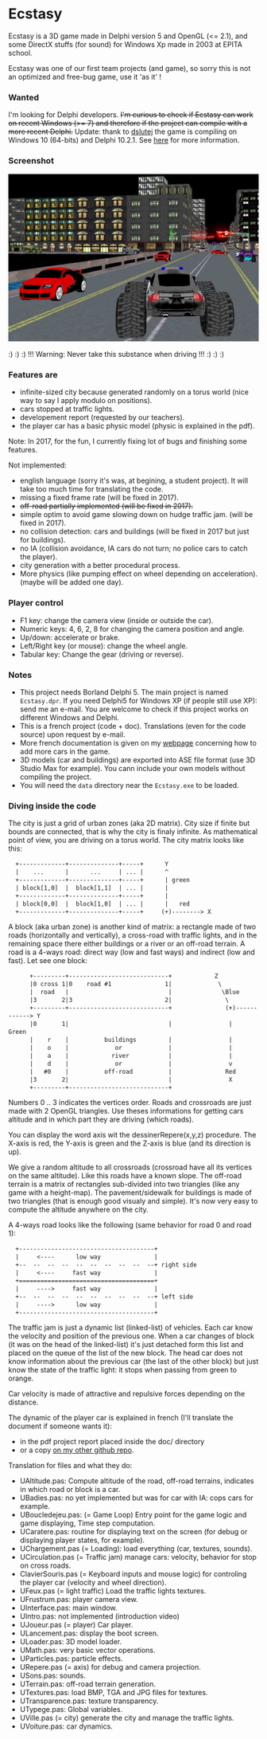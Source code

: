 # Ecstasy

Ecstasy is a 3D game made in Delphi version 5 and OpenGL (<= 2.1), and some DirectX stuffs (for sound) for Windows Xp made in 2003 at EPITA school.

Ecstasy was one of our first team projects (and game), so sorry this is not an optimized and free-bug game, use it 'as it' !

### Wanted

I'm looking for Delphi developers. ~~I'm curious to check if Ecstasy can work on recent Windows (>= 7) and therefore if the project can compile with a more recent Delphi.~~ Update: thank to [dslutej](https://github.com/dslutej) the game is compiling on Windows 10 (64-bits) and Delphi 10.2.1. See [here](https://github.com/Lecrapouille/Ecstasy/issues/4) for more information.

### Screenshot

![alt tag](https://github.com/Lecrapouille/Ecstasy/blob/master/doc/screenshot.jpg)

:) :) :) !!! Warning: Never take this substance when driving !!! :) :) :)

### Features are
* infinite-sized city because generated randomly on a torus world (nice way to say I apply modulo on positions).
* cars stopped at traffic lights.
* developement report (requested by our teachers).
* the player car has a basic physic model (physic is explained in the pdf).

Note: In 2017, for the fun, I currently fixing lot of bugs and finishing some features.

Not implemented:
* english language (sorry it's was, at begining, a student project). It will take too much time for translating the code.
* missing a fixed frame rate (will be fixed in 2017).
* ~~off-road partially implemented (will be fixed in 2017).~~
* simple optim to avoid game slowing down on hudge traffic jam. (will be fixed in 2017).
* no collision detection: cars and buildings (will be fixed in 2017 but just for buildings).
* no IA (collision avoidance, IA cars do not turn; no police cars to catch the player).
* city generation with a better procedural process.
* More physics (like pumping effect on wheel depending on acceleration). (maybe will be added one day).

### Player control

* F1 key: change the camera view (inside or outside the car).
* Numeric keys: 4, 6, 2, 8 for changing the camera position and angle.
* Up/down: accelerate or brake.
* Left/Right key (or mouse): change the wheel angle.
* Tabular key: Change the gear (driving or reverse).

### Notes

* This project needs Borland Delphi 5. The main project is named `Ecstasy.dpr`. If you need Delphi5 for Windows XP (if people still use XP): send me an e-mail. You are welcome to check if this project works on different Windows and Delphi.
* This is a french project (code + doc). Translations (even for the code source) upon request by e-mail.
* More french documentation is given on my [webpage](http://q.quadrat.free.fr/ecstasy-fr.html) concerning how to add more cars in the game.
* 3D models (car and buildings) are exported into ASE file format (use 3D Studio Max for example). You cann include your own models without compiling the project.
* You will need the `data` directory near the `Ecstasy.exe` to be loaded.

### Diving inside the code

The city is just a grid of urban zones (aka 2D matrix). City size if finite but bounds are connected, that is why the city is finaly infinite. As mathematical point of view, you are driving on a torus world. The city matrix looks like this:
```
  +-------------+--------------+-----+      Y
  |    ...      |      ...     | ... |      ^
  +-------------+--------------+-----+      | green
  | block[1,0]  |  block[1,1]  | ... |      |
  +-------------+--------------+-----+      |
  | block[0,0]  |  block[1,0]  | ... |      |   red
  +-------------+--------------+-----+     (+)--------> X
```

A block (aka urban zone) is another kind of matrix: a rectangle made of two roads (horizontally and vertically), a cross-road with traffic lights, and in the remaining space there either buildings or a river or an off-road terrain. A road is a 4-ways road: direct way (low and fast ways) and indirect (low and fast). Let see one block:
```
      +---------+----------------------------+            Z
      |0 cross 1|0    road #1               1|             \
      |  road   |                            |              \Blue
      |3       2|3                          2|               \
      +---------+----------------------------+               (+)------------> Y
      |0       1|                            |                |             Green
      |    r    |          buildings         |                |
      |    o    |             or             |                |
      |    a    |            river           |                |
      |    d    |             or             |                v
      |   #0    |          off-road          |               Red
      |3       2|                            |                X
      +---------+----------------------------+
```
Numbers 0 .. 3 indicates the vertices order. Roads and crossroads are just made with 2 OpenGL triangles. Use theses informations for getting cars altitude and in which part they are driving (which roads).

You can display the word axis wit the dessinerRepere(x,y,z) procedure. The X-axis is red, the Y-axis is green and the Z-axis is blue (and its direction is up).

We give a random altitude to all crossroads (crossroad have all its vertices on the same altitude). Like this roads have a known slope. The off-road terrain is a matrix of rectangles sub-divided into two triangles (like any game with a height-map). The pavement/sidewalk for buildings is made of two triangles (that is enough good visualy and simple). It's now very easy to compute the altitude anywhere on the city.

A 4-ways road looks like the following (same behavior for road 0 and road 1):
```
  +--------------------------------------+
  |     <----      low way               |
  +--  --  --  --  --  --  --  --  --  --+ right side
  |     <----     fast way               |
  +======================================+
  |     ---->     fast way               |
  +--  --  --  --  --  --  --  --  --  --+ left side
  |     ---->      low way               |
  +--------------------------------------+
```

The traffic jam is just a dynamic list (linked-list) of vehicles. Each car know the velocity and position of the previous one. When a car changes of block (it was on the head of the linked-list) it's just detached form this list and placed on the queue of the list of the new block. The head car does not know information about the previous car (the last of the other block) but just know the state of the traffic light: it stops when passing from green to orange.

Car velocity is made of attractive and repulsive forces depending on the distance.

The dynamic of the player car is explained in french (I'll translate the document if someone wants it):
* in the pdf project report placed inside the doc/ directory
* or a copy [on my other github repo](https://github.com/Lecrapouille/MySlides/tree/master/PrincipeMoindreAction).

Translation for files and what they do:
* UAltitude.pas: Compute altitude of the road, off-road terrains, indicates in which road or block is a car.
* UBadies.pas: no yet implemented but was for car with IA: cops cars for example.
* UBoucledejeu.pas: (= Game Loop) Entry point for the game logic and game displaying, Time step computation.
* UCaratere.pas: routine for displaying text on the screen (for debug or displaying player states, for example).
* UChargement.pas (= Loading): load everything (car, textures, sounds).
* UCirculation.pas (= Traffic jam) manage cars: velocity, behavior for stop on cross roads.
* ClavierSouris.pas (= Keyboard inputs and mouse logic) for controling the player car (velocity and wheel direction).
* UFeux.pas (= light traffic) Load the traffic lights textures.
* UFrustrum.pas: player camera view.
* UInterface.pas: main window.
* UIntro.pas: not implemented (introduction video)
* UJoueur.pas (= player) Car player.
* ULancement.pas: display the boot screen.
* ULoader.pas: 3D model loader.
* UMath.pas: very basic vector operations.
* UParticles.pas: particle effects.
* URepere.pas (= axis) for debug and camera projection.
* USons.pas: sounds.
* UTerrain.pas: off-road terrain generation.
* UTextures.pas: load BMP, TGA and JPG files for textures.
* UTransparence.pas: texture transparency.
* UTypege.pas: Global variables.
* UVille.pas (= city) generate the city and manage the traffic lights.
* UVoiture.pas: car dynamics.
